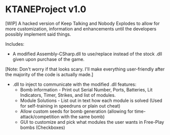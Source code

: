 # KTANEProject v1.0
[WIP] A hacked version of Keep Talking and Nobody Explodes to allow for more customization, information and enhancements until the developers possibly implement said things.

Includes:

* A modified Assembly-CSharp.dll to use/replace instead of the stock .dll given upon purchase of the game.

[Note: Don't worry if that looks scary. I'll make everything user-friendly after the majority of the code is actually made.]
* .dll to inject to communicate with the modified .dll features:
  *   Bomb information - Print out Serial Number, Ports, Batteries, Lit Indicators, Timer, Strikes, and list of modules.
  *   Module Solutions - List out in text how each module is solved (Used for self-training in speedruns or plain out cheat)
  *   Allow custom seeds for bomb generation (allowing for time-attack/competition with the same bomb)
  *   GUI to customize and pick what modules the user wants in Free-Play bombs (Checkboxes)
